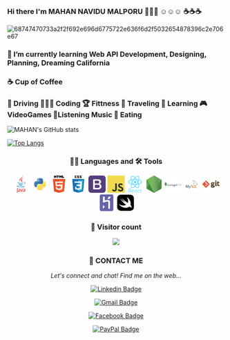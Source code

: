 ### Hi there I'm MAHAN NAVIDU MALPORU 💯💯💯 ☺️☺️☺️ ☕☕☕


![68747470733a2f2f692e696d6775722e636f6d2f5032654878396c2e706e67](https://user-images.githubusercontent.com/38897468/121206281-f6ba0300-c895-11eb-896f-0f6f29d74646.png)

### 🌱 I’m currently learning Web API Development,  Designing, Planning, Dreaming California
### ☕ Cup of Coffee
### 🚗 Driving  👨🏾‍💻 Coding  🏆 Fittness  🧳 Traveling  📖 Learning  🎮VideoGames  🎼Listening Music 🍕 Eating
         

<!--
**MAHANNAVIDU734/MAHANNAVIDU734** is a ✨ _special_ ✨ repository because its `README.md` (this file) appears on your GitHub profile.

Here are some ideas to get you started:

- 🔭 I’m currently working on ...
- 🌱 I’m currently learning ...
- 👯 I’m looking to collaborate on ...
- 🤔 I’m looking for help with ...
- 💬 Ask me about ...
- 📫 How to reach me: ...
- 😄 Pronouns: ...
- ⚡ Fun fact: ...
-->
![MAHAN's GitHub stats](https://github-readme-stats.vercel.app/api?username=MAHANNAVIDU734&show_icons=true&theme=dracula)


[![Top Langs](https://github-readme-stats.vercel.app/api/top-langs/?username=MAHANNAVIDU734&layout=dracula)](https://github.com/MAHANNAVIDU734&show_icons=true&theme=dracula)







<p align="center">
         

  <div align="center">
           <h3>🧑‍💻 Languages and 🛠️ Tools</h3>

 <img height="40" src="https://raw.githubusercontent.com/devicons/devicon/master/icons/java/java-original-wordmark.svg">
 <img height="40" src="https://raw.githubusercontent.com/github/explore/80688e429a7d4ef2fca1e82350fe8e3517d3494d/topics/python/python.png">
 <img height="40" src="https://raw.githubusercontent.com/github/explore/80688e429a7d4ef2fca1e82350fe8e3517d3494d/topics/html/html.png">
 <img height="40" src="https://raw.githubusercontent.com/github/explore/80688e429a7d4ef2fca1e82350fe8e3517d3494d/topics/css/css.png">
 <img height="40" src="https://raw.githubusercontent.com/github/explore/80688e429a7d4ef2fca1e82350fe8e3517d3494d/topics/bootstrap/bootstrap.png">
 <img height="40" src="https://raw.githubusercontent.com/github/explore/80688e429a7d4ef2fca1e82350fe8e3517d3494d/topics/javascript/javascript.png">
 <img height="40" src="https://raw.githubusercontent.com/devicons/devicon/master/icons/react/react-original-wordmark.svg">
 <img height="40" src="https://raw.githubusercontent.com/github/explore/80688e429a7d4ef2fca1e82350fe8e3517d3494d/topics/nodejs/nodejs.png">
 <img height="40" src="https://raw.githubusercontent.com/github/explore/80688e429a7d4ef2fca1e82350fe8e3517d3494d/topics/mongodb/mongodb.png">
 <img height="40" src="https://raw.githubusercontent.com/github/explore/80688e429a7d4ef2fca1e82350fe8e3517d3494d/topics/mysql/mysql.png">
 <img height="40" src="https://raw.githubusercontent.com/github/explore/80688e429a7d4ef2fca1e82350fe8e3517d3494d/topics/git/git.png">
 <img height="40" src="https://raw.githubusercontent.com/devicons/devicon/master/icons/heroku/heroku-plain.svg">
 <img height="40" src="https://raw.githubusercontent.com/devicons/devicon/master/icons/swift/swift-plain.svg"> 

  </div>
  </p>
  <div align="center">
  <h3>💁 Visitor count</h3>
         
  <img src="https://profile-counter.glitch.me/MAHANNAVIDU734/count.svg" />
  </div>

<p align="center">
 
</p>

<div align="center">  
         <h3>🤙 CONTACT ME</h3>
  <i>Let's connect and chat! Find me on the web...</i>
           
[![Linkedin Badge](https://img.shields.io/badge/-Mahan_Navidu-blue?style=flat-square&logo=Linkedin&logoColor=white&link=https://www.linkedin.com/in/mahan-malporu-55538a1b5/)](https://www.linkedin.com/in/mahan-malporu-55538a1b5/)
           
[![Gmail Badge](https://img.shields.io/badge/mahan.navidu-c14438?style=flat-square&logo=Gmail&logoColor=white&link=mailto:mahan.navidu@gmail.com)](mailto:mahan.navidu@gmail.com/)

[![Facebook Badge](https://img.shields.io/badge/Mahan_Navidu-blue?style=flat-square&logo=Facebook&logoColor=white&link=https://www.facebook.com/mahan.navidu/)](https://www.facebook.com/mahan.navidu/)
         
[![PayPal Badge](https://img.shields.io/badge/Mahan_Navidu-blue?style=flat-square&logo=Facebook&logoColor=white&link=https://www.paypal.com/donate?hosted_button_id=DV8LY27CYMYYA/)](https://www.paypal.com/donate?hosted_button_id=DV8LY27CYMYYA/)       
 </div>         

         
</p>


